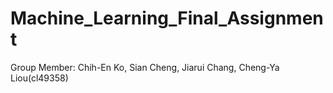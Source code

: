 # Machine_Learning_Final_Assignment

Group Member: Chih-En Ko, Sian Cheng, Jiarui Chang, Cheng-Ya Liou(cl49358)
